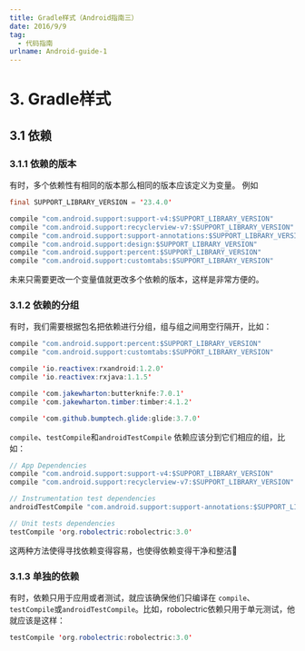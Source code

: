 ```yaml
---
title: Gradle样式（Android指南三）
date: 2016/9/9
tag:
  - 代码指南
urlname: Android-guide-1
---
```


# 3\. Gradle样式

## 3.1 依赖

### 3.1.1 依赖的版本

有时，多个依赖性有相同的版本那么相同的版本应该定义为变量。 例如

```java
final SUPPORT_LIBRARY_VERSION = '23.4.0'

compile "com.android.support:support-v4:$SUPPORT_LIBRARY_VERSION"
compile "com.android.support:recyclerview-v7:$SUPPORT_LIBRARY_VERSION"
compile "com.android.support:support-annotations:$SUPPORT_LIBRARY_VERSION"
compile "com.android.support:design:$SUPPORT_LIBRARY_VERSION"
compile "com.android.support:percent:$SUPPORT_LIBRARY_VERSION"
compile "com.android.support:customtabs:$SUPPORT_LIBRARY_VERSION"
```

未来只需要更改一个变量值就更改多个依赖的版本，这样是非常方便的。

### 3.1.2 依赖的分组

有时，我们需要根据包名把依赖进行分组，组与组之间用空行隔开，比如：

```java
compile "com.android.support:percent:$SUPPORT_LIBRARY_VERSION"
compile "com.android.support:customtabs:$SUPPORT_LIBRARY_VERSION"

compile 'io.reactivex:rxandroid:1.2.0'
compile 'io.reactivex:rxjava:1.1.5'

compile 'com.jakewharton:butterknife:7.0.1'
compile 'com.jakewharton.timber:timber:4.1.2'

compile 'com.github.bumptech.glide:glide:3.7.0'
```

`compile`、`testCompile`和`androidTestCompile` 依赖应该分到它们相应的组，比如：

```java
// App Dependencies
compile "com.android.support:support-v4:$SUPPORT_LIBRARY_VERSION"
compile "com.android.support:recyclerview-v7:$SUPPORT_LIBRARY_VERSION"

// Instrumentation test dependencies
androidTestCompile "com.android.support:support-annotations:$SUPPORT_LIBRARY_VERSION"

// Unit tests dependencies
testCompile 'org.robolectric:robolectric:3.0'
```

这两种方法使得寻找依赖变得容易，也使得依赖变得干净和整洁🙌

### 3.1.3 单独的依赖

有时，依赖只用于应用或者测试，就应该确保他们只编译在 `compile`、`testCompile`或`androidTestCompile`。比如，robolectric依赖只用于单元测试，他就应该是这样：

```java
testCompile 'org.robolectric:robolectric:3.0'
```
